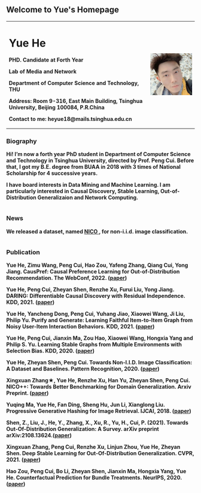 ## Welcome to Yue's Homepage

<table border="0">
  <tr>
    <td width="75%">
      <h1>Yue He</h1>
      <p><b>PHD. Candidate at Forth Year</b></p>
      <p><b>Lab of Media and Network</b></p>
      <p><b>Department of Computer Science and Technology, THU</b></p>
      <p><b>Address: Room 9-316, East Main Building, Tsinghua University, Beijing 100084, P.R.China</b></p> 
      <p><b>Contact to me: heyue18@mails.tsinghua.edu.cn</b></p>
    </td>
    <td width="25%">
      <img src="/991624498391_.pic.jpg" width="100%">      
    </td>
  </tr>
</table>



### Biography
<table border="0">
  <tr>
<p><b>Hi! I’m now a forth year PhD student in Department of Computer Science and Technology in Tsinghua University, directed by Prof. Peng Cui. Before that, I got my B.E. degree from BUAA in 2018 with 3 times of National Scholarship for 4 successive years.</b></p>
<p><b>I have board interests in Data Mining and Machine Learning. I am particularly interested in Causal Discovery, Stable Learning, Out-of-Distribution Generalizaion and  Network Computing.</b></p>
    </tr>
</table>

### News
<table border="0">
  <tr>
    <p><b>We released a dataset, named <a href="http://nico.thumedialab.com"> NICO </a>, for non-i.i.d. image classification. </b></p>
  </tr>
</table>

### Publication


<table border="0">
  <tr>
      <p><b>Yue He, Zimu Wang, Peng Cui, Hao Zou, Yafeng Zhang, Qiang Cui, Yong Jiang. CausPref: Causal Preference Learning for Out-of-Distribution Recommendation. The WebConf, 2022. (<a href="https://arxiv.org/pdf/2202.03984.pdf">paper</a>)</b></p>
      <p><b>Yue He, Peng Cui, Zheyan Shen, Renzhe Xu, Furui Liu, Yong Jiang. DARING: Differentiable Causal Discovery with Residual Independence. KDD, 2021. (<a href="http://pengcui.thumedialab.com/papers/DARING.pdf">paper</a>)</b></p>
      <p><b>Yue He, Yancheng Dong, Peng Cui, Yuhang Jiao, Xiaowei Wang, Ji Liu, Philip Yu. Purify and Generate: Learning Faithful Item-to-Item Graph from Noisy User-Item Interaction Behaviors. KDD, 2021. (<a href="https://github.com/HeYueThu/HeYueThu.github.io/blob/main/KDD2021_Purify-and-Generate-I2I-graph_camera-ready.pdf">paper</a>)</b></p>
      <p><b>Yue He, Peng Cui, Jianxin Ma, Zou Hao, Xiaowei Wang, Hongxia Yang and Philip S. Yu. Learning Stable Graphs from Multiple Environments with Selection Bias. KDD, 2020. (<a href="http://pengcui.thumedialab.com/papers/StableGraph.pdf">paper</a>)</b></p>
      <p><b>Yue He, Zheyan Shen, Peng Cui. Towards Non-I.I.D. Image Classification: A Dataset and Baselines. Pattern Recognition, 2020. (<a href="http://pengcui.thumedialab.com/papers/NICO.pdf">paper</a>)</b></p>
      <p><b>Xingxuan Zhang<span>★</span>, Yue He, Renzhe Xu, Han Yu, Zheyan Shen, Peng Cui. NICO++: Towards Better Benchmarking for Domain Generalization. Arxiv Preprint. (<a href="https://arxiv.org/abs/2204.08040">paper</a>)</b></p>
      <p><b>Yuqing Ma, Yue He, Fan Ding, Sheng Hu, Jun Li, Xianglong Liu. Progressive Generative Hashing for Image Retrieval. IJCAI, 2018. (<a href="https://www.ijcai.org/Proceedings/2018/0121.pdf">paper</a>)</b></p>
      <p><b>Shen, Z., Liu, J., He, Y., Zhang, X., Xu, R., Yu, H., Cui, P. (2021). Towards Out-Of-Distribution Generalization: A Survey. arXiv preprint arXiv:2108.13624.(<a href="https://arxiv.org/pdf/2108.13624.pdf">paper</a>)</b></p>
      <p><b>Xingxuan Zhang, Peng Cui, Renzhe Xu, Linjun Zhou, Yue He, Zheyan Shen. Deep Stable Learning for Out-Of-Distribution Generalization. CVPR, 2021. (<a href="http://pengcui.thumedialab.com/papers/DeepStableLearning.pdf">paper</a>)</b></p>
      <p><b>Hao Zou, Peng Cui, Bo Li, Zheyan Shen, Jianxin Ma, Hongxia Yang, Yue He. Counterfactual Prediction for Bundle Treatments. NeurIPS, 2020.  (<a href="http://pengcui.thumedialab.com/papers/CounterfactualBundle.pdf">paper</a>)</b></p>
  </tr>
</table>
